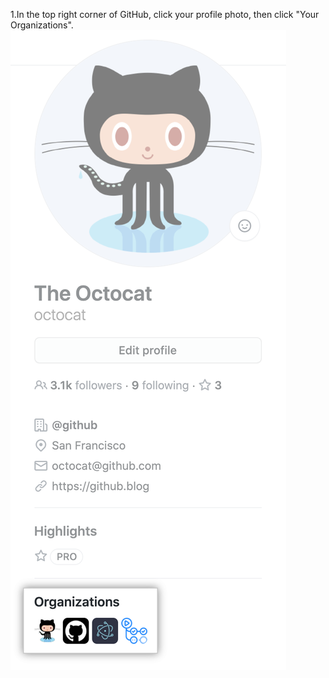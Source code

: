 1.In the top right corner of GitHub, click your profile photo, then click "Your Organizations".
 ![organization icons](/assets/images/help/profile/profile_orgs_box.png)
